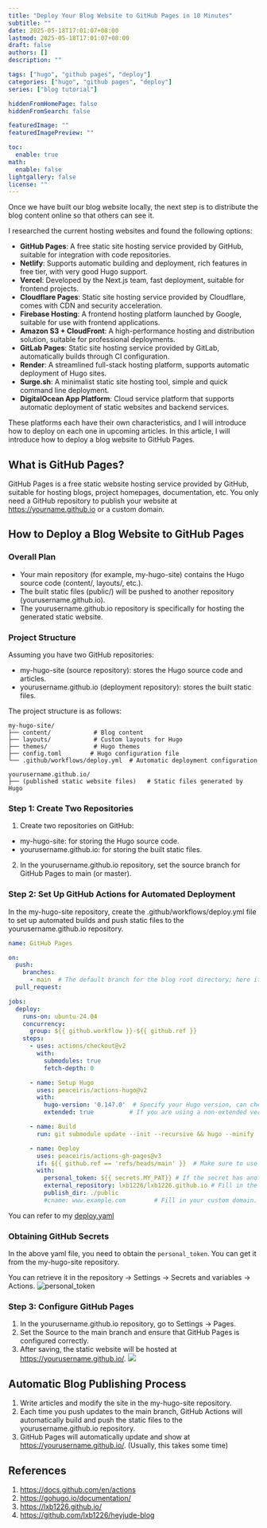 ```yaml
---
title: "Deploy Your Blog Website to GitHub Pages in 10 Minutes"
subtitle: ""
date: 2025-05-18T17:01:07+08:00
lastmod: 2025-05-18T17:01:07+08:00
draft: false
authors: []
description: ""

tags: ["hugo", "github pages", "deploy"]
categories: ["hugo", "github pages", "deploy"]
series: ["blog tutorial"]

hiddenFromHomePage: false
hiddenFromSearch: false

featuredImage: ""
featuredImagePreview: ""

toc:
  enable: true
math:
  enable: false
lightgallery: false
license: ""
---
```


Once we have built our blog website locally, the next step is to distribute the blog content online so that others can see it.

I researched the current hosting websites and found the following options:

- **GitHub Pages**: A free static site hosting service provided by GitHub, suitable for integration with code repositories.
- **Netlify**: Supports automatic building and deployment, rich features in free tier, with very good Hugo support.
- **Vercel**: Developed by the Next.js team, fast deployment, suitable for frontend projects.
- **Cloudflare Pages**: Static site hosting service provided by Cloudflare, comes with CDN and security acceleration.
- **Firebase Hosting**: A frontend hosting platform launched by Google, suitable for use with frontend applications.
- **Amazon S3 + CloudFront**: A high-performance hosting and distribution solution, suitable for professional deployments.
- **GitLab Pages**: Static site hosting service provided by GitLab, automatically builds through CI configuration.
- **Render**: A streamlined full-stack hosting platform, supports automatic deployment of Hugo sites.
- **Surge.sh**: A minimalist static site hosting tool, simple and quick command line deployment.
- **DigitalOcean App Platform**: Cloud service platform that supports automatic deployment of static websites and backend services.

These platforms each have their own characteristics, and I will introduce how to deploy on each one in upcoming articles. In this article, I will introduce how to deploy a blog website to GitHub Pages.

## What is GitHub Pages?
GitHub Pages is a free static website hosting service provided by GitHub, suitable for hosting blogs, project homepages, documentation, etc. You only need a GitHub repository to publish your website at https://yourname.github.io or a custom domain.

## How to Deploy a Blog Website to GitHub Pages
### Overall Plan
* Your main repository (for example, my-hugo-site) contains the Hugo source code (content/, layouts/, etc.).
* The built static files (public/) will be pushed to another repository (yourusername.github.io).
* The yourusername.github.io repository is specifically for hosting the generated static website.

### Project Structure
Assuming you have two GitHub repositories:
* my-hugo-site (source repository): stores the Hugo source code and articles.
* yourusername.github.io (deployment repository): stores the built static files.

The project structure is as follows:
```
my-hugo-site/
├── content/            # Blog content
├── layouts/            # Custom layouts for Hugo
├── themes/             # Hugo themes
├── config.toml        # Hugo configuration file
└── .github/workflows/deploy.yml  # Automatic deployment configuration

yourusername.github.io/
├── (published static website files)   # Static files generated by Hugo
```
### Step 1: Create Two Repositories
1. Create two repositories on GitHub:
  * my-hugo-site: for storing the Hugo source code.
  * yourusername.github.io: for storing the built static files.

2. In the yourusername.github.io repository, set the source branch for GitHub Pages to main (or master).

### Step 2: Set Up GitHub Actions for Automated Deployment
In the my-hugo-site repository, create the .github/workflows/deploy.yml file to set up automated builds and push static files to the yourusername.github.io repository.
```yaml
name: GitHub Pages

on:
  push:
    branches:
      - main  # The default branch for the blog root directory; here it is main, sometimes it's master
  pull_request:

jobs:
  deploy:
    runs-on: ubuntu-24.04
    concurrency:
      group: ${{ github.workflow }}-${{ github.ref }}
    steps:
      - uses: actions/checkout@v2
        with:
          submodules: true
          fetch-depth: 0

      - name: Setup Hugo
        uses: peaceiris/actions-hugo@v2
        with:
          hugo-version: '0.147.0'  # Specify your Hugo version, can check using hugo version
          extended: true          # If you are using a non-extended version of Hugo, change true to false

      - name: Build
        run: git submodule update --init --recursive && hugo --minify

      - name: Deploy
        uses: peaceiris/actions-gh-pages@v3
        if: ${{ github.ref == 'refs/heads/main' }}  # Make sure to use either main or master
        with:
          personal_token: ${{ secrets.MY_PAT}} # If the secret has another name, replace MY_PAT with that name
          external_repository: lxb1226/lxb1226.github.io # Fill in the remote repository, not necessarily this format, write according to your situation
          publish_dir: ./public
          #cname: www.example.com        # Fill in your custom domain. If no custom domain is used, comment out this line
```
You can refer to my [deploy.yaml](https://github.com/lxb1226/heyjude-blog/blob/main/.github/workflows/deploy.yaml)

### Obtaining GitHub Secrets
In the above yaml file, you need to obtain the `personal_token`. You can get it from the my-hugo-site repository.

You can retrieve it in the repository -> Settings -> Secrets and variables -> Actions.
![personal_token](https://img.music-poster.art/2025/05/5331092ac30840b1bc967395cce01709.png)

### Step 3: Configure GitHub Pages
1. In the yourusername.github.io repository, go to Settings → Pages.
2. Set the Source to the main branch and ensure that GitHub Pages is configured correctly.
3. After saving, the static website will be hosted at https://yourusername.github.io/.
![](https://img.music-poster.art/2025/05/9052201a8331d0e293e23b1741d0fc80.png)

## Automatic Blog Publishing Process
1. Write articles and modify the site in the my-hugo-site repository.
2. Each time you push updates to the main branch, GitHub Actions will automatically build and push the static files to the yourusername.github.io repository.
3. GitHub Pages will automatically update and show at https://yourusername.github.io/. (Usually, this takes some time)

## References
1. https://docs.github.com/en/actions
2. https://gohugo.io/documentation/
3. https://lxb1226.github.io/
4. https://github.com/lxb1226/heyjude-blog